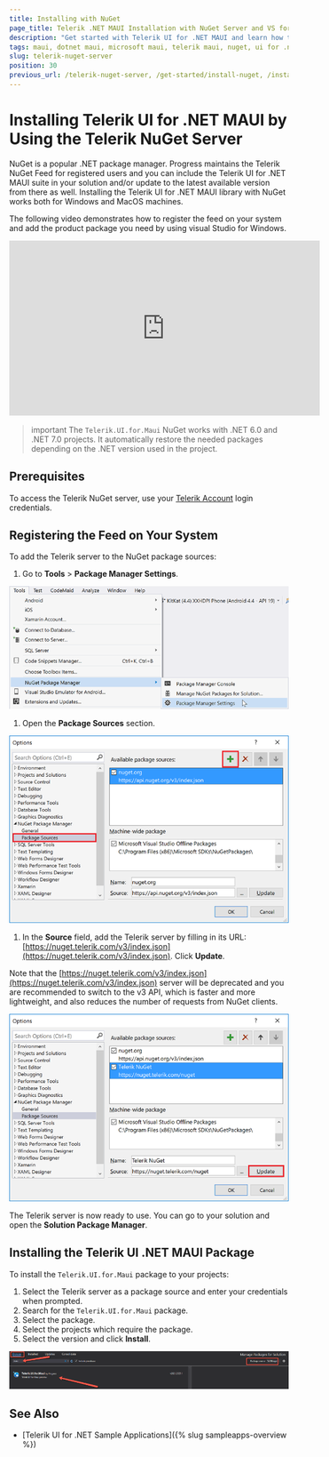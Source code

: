 ```yaml
---
title: Installing with NuGet
page_title: Telerik .NET MAUI Installation with NuGet Server and VS for Windows
description: "Get started with Telerik UI for .NET MAUI and learn how to install the controls by using the Telerik NuGet Server with Visual Studio for Windows."
tags: maui, dotnet maui, microsoft maui, telerik maui, nuget, ui for .net maui
slug: telerik-nuget-server
position: 30
previous_url: /telerik-nuget-server, /get-started/install-nuget, /installation/install-nuget
---
```


# Installing Telerik UI for .NET MAUI by Using the Telerik NuGet Server

NuGet is a popular .NET package manager. Progress maintains the Telerik NuGet Feed for registered users and you can include the Telerik UI for .NET MAUI suite in your solution and/or update to the latest available version from there as well. Installing the Telerik UI for .NET MAUI library with NuGet works both for Windows and MacOS machines.

The following video demonstrates how to register the feed on your system and add the product package you need by using visual Studio for Windows.  

<iframe width="560" height="315" src="https://www.youtube.com/embed/c3m_BLMXNDk" frameborder="0" allow="accelerometer; autoplay; encrypted-media; gyroscope; picture-in-picture" allowfullscreen></iframe>

>important The `Telerik.UI.for.Maui` NuGet works with .NET 6.0 and .NET 7.0 projects. It automatically restore the needed packages depending on the .NET version used in the project.

## Prerequisites

To access the Telerik NuGet server, use your [Telerik Account](https://www.telerik.com/account) login credentials.

## Registering the Feed on Your System

To add the Telerik server to the NuGet package sources:

1. Go to **Tools** > **Package Manager Settings**.

  ![Telerik NuGet Package](images/nuget-vs-pm-settings.png)

1. Open the **Package Sources** section.

  ![Telerik NuGet Package](images/nuget-vs-add-source.png)

1. In the **Source** field, add the Telerik server by filling in its URL: [https://nuget.telerik.com/v3/index.json](https://nuget.telerik.com/v3/index.json). Click **Update**.

  Note that the [https://nuget.telerik.com/v3/index.json](https://nuget.telerik.com/v3/index.json) server will be deprecated and you are recommended to switch to the v3 API, which is faster and more lightweight, and also reduces the number of requests from NuGet clients.

  ![Telerik NuGet Package](images/nuget-vs-telerik-server.png)

The Telerik server is now ready to use. You can go to your solution and open the **Solution Package Manager**.

## Installing the Telerik UI .NET MAUI Package

To install the `Telerik.UI.for.Maui` package to your projects:

1. Select the Telerik server as a package source and enter your credentials when prompted.
1. Search for the `Telerik.UI.for.Maui` package.
1. Select the package.
1. Select the projects which require the package.
1. Select the version and click **Install**.

![Telerik .NET MAUI Package](images/maui-nuget.png)

## See Also

- [Telerik UI for .NET Sample Applications]({% slug sampleapps-overview %})
